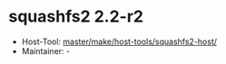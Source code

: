 # squashfs2 2.2-r2
  - Host-Tool: [master/make/host-tools/squashfs2-host/](https://github.com/Freetz-NG/freetz-ng/tree/master/make/host-tools/squashfs2-host/)
  - Maintainer: -

